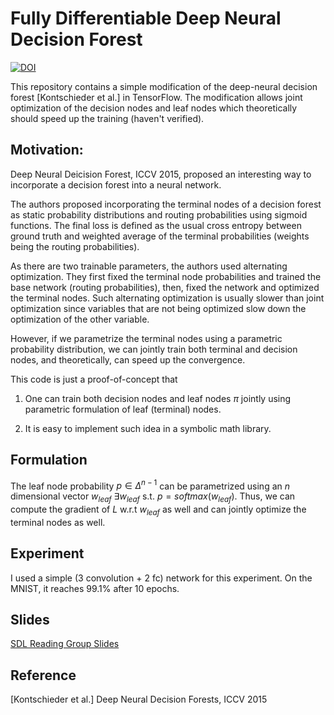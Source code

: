 # Fully Differentiable Deep Neural Decision Forest

[![DOI](https://zenodo.org/badge/20267/chrischoy/fully-differentiable-deep-ndf-tf.svg)](https://zenodo.org/badge/latestdoi/20267/chrischoy/fully-differentiable-deep-ndf-tf)

This repository contains a simple modification of the deep-neural decision
forest [Kontschieder et al.] in TensorFlow. The modification allows joint
optimization of the decision nodes and leaf nodes which theoretically should speed up the training
(haven't verified).


## Motivation:

Deep Neural Deicision Forest, ICCV 2015, proposed an interesting way to incorporate a decision forest into a neural network.

The authors proposed incorporating the terminal nodes of a decision forest as static probability distributions and routing probabilities using sigmoid functions. The final loss is defined as the usual cross entropy between ground truth and weighted average of the terminal probabilities (weights being the routing probabilities).

As there are two trainable parameters, the authors used alternating optimization. They first fixed the terminal node probabilities and trained the base network (routing probabilities), then, fixed the network and optimized the terminal nodes. Such alternating optimization is usually slower than joint optimization since variables that are not being optimized slow down the optimization of the other variable.

However, if we parametrize the terminal nodes using a parametric probability distribution, we can jointly train both terminal and decision nodes, and theoretically, can speed up the convergence.

This code is just a proof-of-concept that

1. One can train both decision nodes and leaf nodes $\pi$ jointly using parametric formulation of leaf (terminal) nodes.

2. It is easy to implement such idea in a symbolic math library.


## Formulation

The leaf node probability $p \in \Delta^{n-1}$ can be parametrized using an $n$ dimensional vector $w_{leaf}$ $\exists w_{leaf}$ s.t. $p = softmax(w_{leaf})$. Thus, we can compute the gradient of $L$ w.r.t $w_{leaf}$ as well and can jointly optimize the terminal nodes as well.

## Experiment

I used a simple (3 convolution + 2 fc) network for this experiment. On the MNIST, it reaches 99.1% after 10 epochs.

## Slides

[SDL Reading Group Slides](https://docs.google.com/presentation/d/1Ze7BAiWbMPyF0ax36D-aK00VfaGMGvvgD_XuANQW1gU/edit?usp=sharing)


## Reference

[Kontschieder et al.] Deep Neural Decision Forests, ICCV 2015
